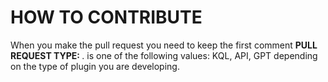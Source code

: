 # HOW TO CONTRIBUTE

When you make the pull request you need to keep the first comment **PULL REQUEST TYPE: _<type>_**.
_<type>_ is one of the following values: KQL, API, GPT depending on the type of plugin you are developing.
